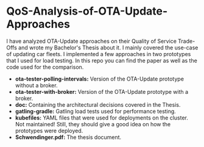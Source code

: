 # QoS-Analysis-of-OTA-Update-Approaches
I have analyzed OTA-Update approaches on their Quality of Service Trade-Offs and wrote my Bachelor's Thesis about it. I mainly covered the use-case of updating car fleets. I implemented a few approaches in two prototypes that I used for load testing. In this repo you can find the paper as well as the code used for the comparison.

* __ota-tester-polling-intervals:__ Version of the OTA-Update prototype without a broker.
* __ota-tester-with-broker:__ Version of the OTA-Update prototype with a broker.
* __doc:__ Containing the architectural decisions covered in the Thesis.
* __gatling-gradle:__ Gatling load tests used for performance testing.
* __kubefiles:__ YAML files that were used for deployments on the cluster. Not maintained! Still, they should give a good idea on how the prototypes were deployed.
* __Schwendinger.pdf:__ The thesis document.

